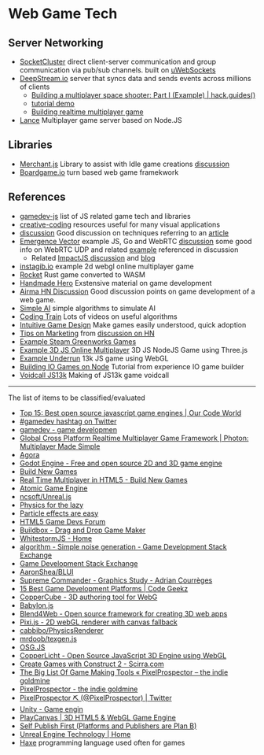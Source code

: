 # Web Game Tech
## Server Networking
* [SocketCluster](https://github.com/socketcluster/socketcluster/) direct client-server communication and group communication via pub/sub channels. built on [uWebSockets](https://github.com/uNetworking/uWebSockets)
* [DeepStream.io](https://github.com/deepstreamIO/deepstream.io) server that syncs data and sends events across millions of clients
  * [Building a multiplayer space shooter: Part I (Example) | hack.guides()](https://www.pluralsight.com/guides/front-end-javascript/building-a-multiplayer-space-shooter-part-i)
  * [tutorial demo](https://github.com/mdramos/deepGame)
  * [Building realtime multiplayer game](https://medium.com/madebywild/building-a-realtime-multiplayer-game-with-deepstream-c80d6e1bc50a)
* [Lance](https://github.com/lance-gg/Lance) Multiplayer game server based on Node.JS
## Libraries
* [Merchant.js](https://github.com/Flaque/merchant.js) Library to assist with Idle game creations [discussion](https://news.ycombinator.com/item?id=15821020)
* [Boardgame.io](https://google.github.io/boardgame.io/#/) turn based web game framekwork 

## References
* [gamedev-js](https://github.com/gamedev-js/gamedev-js) list of JS related game tech and libraries
* [creative-coding](https://github.com/terkelg/awesome-creative-coding) resources useful for many visual applications
* [discussion](https://news.ycombinator.com/item?id=15318530) Good discussion on techniques referring to an [article](https://github.com/sgoedecke/socket-io-game/blob/master/BLOG.md)
* [Emergence Vector](https://www.youtube.com/channel/UCLZcYVcdOyiHB_4z2mBkm8A) example JS, Go and WebRTC [discussion](https://news.ycombinator.com/item?id=15332187) some good info on WebRTC UDP and related [example](https://github.com/sgoedecke/socket-io-game) referenced in discussion
  * Related [ImpactJS discussion](https://news.ycombinator.com/item?id=16987759) and [blog](https://www.emergencevector.com/blog)
* [instagib.io](https://github.com/schibir/instagib.io) example 2d webgl online multiplayer game
* [Rocket](https://aochagavia.github.io/blog/rocket---a-rust-game-running-on-wasm/) Rust game converted to WASM
* [Handmade Hero](https://handmadehero.org/) Exstensive material on game development
* [Airma HN Discussion](https://news.ycombinator.com/item?id=15892066) Good discussion points on game development of a web game.
* [Simple AI](https://www.sitepoint.com/game-ai-the-bots-strike-back/) simple algorithms to simulate AI
* [Coding Train](https://twitter.com/shiffman) Lots of videos on useful algorithms
* [Intuitive Game Design](http://stfj.net/DesigningForSubwayLegibility/) Make games easily understood, quick adoption
* [Tips on Marketing](https://docs.google.com/presentation/d/153Rz_TPwZ36HVg9-Mhvej7gSuWM5BTv3VKxRWYTTZHM/edit#slide=id.g3f1cac1c9_242) from [discussion on HN](https://news.ycombinator.com/item?id=17080985)
* [Example Steam Greenworks Games](https://github.com/greenheartgames/greenworks/wiki/Apps-games-using-greenworks)
* [Example 3D JS Online Multiplayer](https://engineering.paiza.io/entry/paizacloud_online_multiplayer_gamehttps://engineering.paiza.io/entry/paizacloud_online_multiplayer_game) 3D JS NodeJS Game using Three.js
* [Example Underrun](https://phoboslab.org/log/2018/09/underrun-making-of) 13k JS game using WebGL
* [Building IO Games on Node](https://victorzhou.com/blog/build-an-io-game-part-1/) Tutorial from experience IO game builder
* [Voidcall JS13k](https://phoboslab.org/log/2019/09/voidcall-making-of) Making of JS13k game voidcall

---
The list of items to be classified/evaluated
* [Top 15: Best open source javascript game engines | Our Code World](http://ourcodeworld.com/articles/read/308/top-15-best-open-source-javascript-game-engines)
* [#gamedev hashtag on Twitter](https://twitter.com/hashtag/gamedev?src=hash)
* [gamedev - game developmen](https://www.reddit.com/r/gamedev/)
* [Global Cross Platform Realtime Multiplayer Game Framework | Photon: Multiplayer Made Simple](https://www.photonengine.com/en/Realtime)
* [Agora](https://hydra.agoragames.com/features/)
* [Godot Engine - Free and open source 2D and 3D game engine](https://godotengine.org/)
* [Build New Games](http://buildnewgames.com/)
* [Real Time Multiplayer in HTML5 - Build New Games](http://buildnewgames.com/real-time-multiplayer/)
* [Atomic Game Engine](http://atomicgameengine.com/)
* [ncsoft/Unreal.js](https://github.com/ncsoft/Unreal.js)
* [Physics for the lazy](http://www.playfuljs.com/physics-for-the-lazy/)
* [Particle effects are easy](http://www.playfuljs.com/particle-effects-are-easy/)
* [HTML5 Game Devs Forum](http://www.html5gamedevs.com/)
* [Buildbox - Drag and Drop Game Maker](https://www.buildbox.com/)
* [WhitestormJS - Home](https://whsjs.io/#/)
* [algorithm - Simple noise generation - Game Development Stack Exchange](http://gamedev.stackexchange.com/questions/20880/simple-noise-generation)
* [Game Development Stack Exchange](http://gamedev.stackexchange.com/)
* [AaronShea/BLUI](https://github.com/AaronShea/BLUI)
* [Supreme Commander - Graphics Study - Adrian Courrèges](http://www.adriancourreges.com/blog/2015/06/23/supreme-commander-graphics-study/)
* [15 Best Game Development Platforms | Code Geekz](https://codegeekz.com/15-best-game-development-platforms/)
* [CopperCube - 3D authoring tool for WebG](http://www.ambiera.com/coppercube/)
* [Babylon.js](http://www.babylonjs.com/)
* [Blend4Web - Open source framework for creating 3D web apps](https://www.blend4web.com/en/)
* [Pixi.js - 2D webGL renderer with canvas fallback](http://www.pixijs.com/)
* [cabbibo/PhysicsRenderer](https://github.com/cabbibo/PhysicsRenderer/)
* [mrdoob/texgen.js](https://github.com/mrdoob/texgen.js)
* [OSG.JS](http://osgjs.org/?utm_source=html5weekly&utm_medium=email)
* [CopperLicht - Open Source JavaScript 3D Engine using WebGL](http://www.ambiera.com/copperlicht/index.html)
* [Create Games with Construct 2 - Scirra.com](https://www.scirra.com/)
* [The Big List Of Game Making Tools « PixelProspector – the indie goldmine](http://www.pixelprospector.com/the-big-list-of-game-making-tools/)
* [PixelProspector - the indie goldmine](http://www.pixelprospector.com/)
* [PixelProspector ⛏ (@PixelProspector) | Twitter](https://twitter.com/PixelProspector)
* [Unity - Game engin](https://unity3d.com/unity/)
* [PlayCanvas | 3D HTML5 & WebGL Game Engine](https://playcanvas.com/)
* [Self Publish First (Platforms and Publishers are Plan B)](http://indiebits.com/self-publish-first/)
* [Unreal Engine Technology | Home](https://www.unrealengine.com/)
* [Haxe](https://www.toptal.com/cross-platform/haxe-language-cross-platform) programming language used often for games

